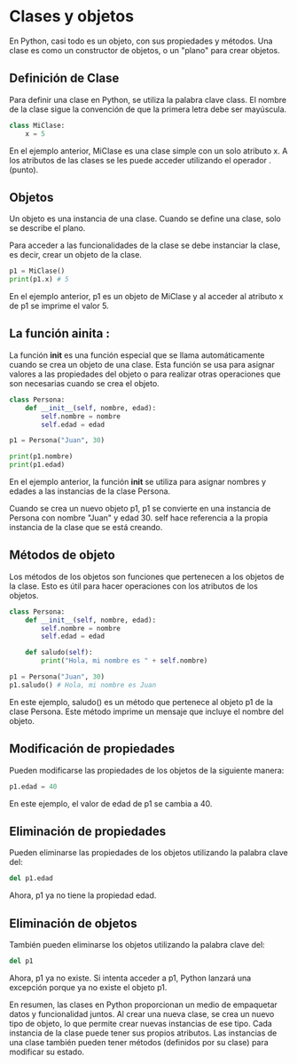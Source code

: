 # Clases y objetos

En Python, casi todo es un objeto, con sus propiedades y métodos. Una clase es como un constructor de objetos, o un "plano" para crear objetos.

## Definición de Clase

Para definir una clase en Python, se utiliza la palabra clave class. El nombre de la clase sigue la convención de que la primera letra debe ser mayúscula.

```py
class MiClase:
    x = 5
```

En el ejemplo anterior, MiClase es una clase simple con un solo atributo x. A los atributos de las clases se les puede acceder utilizando el operador . (punto).

## Objetos

Un objeto es una instancia de una clase. Cuando se define una clase, solo se describe el plano.

Para acceder a las funcionalidades de la clase se debe instanciar la clase, es decir, crear un objeto de la clase.

```py
p1 = MiClase()
print(p1.x) # 5
```

En el ejemplo anterior, p1 es un objeto de MiClase y al acceder al atributo x de p1 se imprime el valor 5.

## La función a**init**a :

La función **init** es una función especial que se llama automáticamente cuando se crea un objeto de una clase. Esta función se usa para asignar valores a las propiedades del objeto o para realizar otras operaciones que son necesarias cuando se crea el objeto.

```py
class Persona:
    def __init__(self, nombre, edad):
        self.nombre = nombre
        self.edad = edad

p1 = Persona("Juan", 30)

print(p1.nombre)
print(p1.edad)
```

En el ejemplo anterior, la función **init** se utiliza para asignar nombres y edades a las instancias de la clase Persona.

Cuando se crea un nuevo objeto p1, p1 se convierte en una instancia de Persona con nombre "Juan" y edad 30. self hace referencia a la propia instancia de la clase que se está creando.

## Métodos de objeto

Los métodos de los objetos son funciones que pertenecen a los objetos de la clase. Esto es útil para hacer operaciones con los atributos de los objetos.

```py
class Persona:
    def __init__(self, nombre, edad):
        self.nombre = nombre
        self.edad = edad

    def saludo(self):
        print("Hola, mi nombre es " + self.nombre)

p1 = Persona("Juan", 30)
p1.saludo() # Hola, mi nombre es Juan
```

En este ejemplo, saludo() es un método que pertenece al objeto p1 de la clase Persona. Este método imprime un mensaje que incluye el nombre del objeto.

## Modificación de propiedades

Pueden modificarse las propiedades de los objetos de la siguiente manera:

```py
p1.edad = 40
```

En este ejemplo, el valor de edad de p1 se cambia a 40.

## Eliminación de propiedades

Pueden eliminarse las propiedades de los objetos utilizando la palabra clave del:

```py
del p1.edad
```

Ahora, p1 ya no tiene la propiedad edad.

## Eliminación de objetos

También pueden eliminarse los objetos utilizando la palabra clave del:

```py
del p1
```

Ahora, p1 ya no existe. Si intenta acceder a p1, Python lanzará una excepción porque ya no existe el objeto p1.

En resumen, las clases en Python proporcionan un medio de empaquetar datos y funcionalidad juntos. Al crear una nueva clase, se crea un nuevo tipo de objeto, lo que permite crear nuevas instancias de ese tipo. Cada instancia de la clase puede tener sus propios atributos. Las instancias de una clase también pueden tener métodos (definidos por su clase) para modificar su estado.
